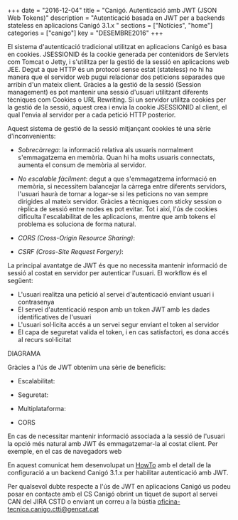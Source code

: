 +++
date        = "2016-12-04"
title       = "Canigó. Autenticació amb JWT (JSON Web Tokens)"
description = "Autenticació basada en JWT per a backends stateless en aplicacions Canigó 3.1.x "
sections    = ["Notícies", "home"]
categories  = ["canigo"]
key         = "DESEMBRE2016"
+++

El sistema d'autenticació tradicional utilitzat en aplicacions Canigó es basa en cookies. JSESSIONID és la cookie generada per contenidors de Servlets com Tomcat o Jetty, i s'utilitza per la gestió de la sessió en aplicacions web JEE. Degut a que HTTP és un protocol sense estat (stateless) no hi ha manera que el servidor web pugui relacionar dos peticions separades que arribin d'un mateix client. Gràcies a la gestió de la sessió (Session management) es pot mantenir una sessió d'usuari utilitzant diferents tècniques com Cookies o URL Rewriting. Si un servidor utilitza cookies per la gestió de la sessió, aquest crea i envia la cookie JSESSIONID al client, el qual l'envia al servidor per a cada petició HTTP posterior.

Aquest sistema de gestió de la sessió mitjançant cookies té una sèrie d'inconvenients:

* _Sobrecàrrega_: la informació relativa als usuaris normalment s'emmagatzema en memòria. Quan hi ha molts usuaris connectats, aumenta el consum de memòria al servidor.

* _No escalable fàcilment_: degut a que s'emmagatzema informació en memòria, si necessitem balancejar la càrrega entre diferents servidors, l'usuari haurà de tornar a logar-se si les peticions no van sempre dirigides al mateix servidor. Gràcies a tècniques com sticky session o rèplica de sessió entre nodes es pot evitar. Tot i així, l'ús de cookies dificulta l'escalabilitat de les aplicacions, mentre que amb tokens el problema es soluciona de forma natural.

* _CORS (Cross-Origin Resource Sharing)_: 

* _CSRF (Cross-Site Request Forgery)_: 

La principal avantatge de JWT és que no necessita mantenir informació de sessió al costat en servidor per autenticar l'usuari. El workflow és el següent:

- L'usuari realitza una petició al servei d'autenticació enviant usuari i contrasenya
- El servei d'autenticació respon amb un token JWT amb les dades identificatives de l'usuari
- L'usuari sol·licita accés a un servei segur enviant el token al servidor
- El capa de seguretat valida el token, i en cas satisfactori, es dona accés al recurs sol·licitat



DIAGRAMA

Gràcies a l'ús de JWT obtenim una sèrie de beneficis:

* Escalabilitat:

* Seguretat:

* Multiplataforma:

* CORS

En cas de necessitar mantenir informació associada a la sessió de l'usuari la opció més natural amb JWT és emmagatzemar-la al costat client. Per exemple, en el cas de navegadors web 

En aquest comunicat hem desenvolupat un [HowTo](howtos/2016-11-Howto-Canigo-JWT/) amb el detall de la configuració a un backend Canigó 3.1.x per habilitar autenticació amb JWT.

Per qualsevol dubte respecte a l'ús de JWT en aplicacions Canigó us podeu posar en contacte amb el CS Canigó obrint un tiquet de suport al servei CAN del JIRA CSTD o enviant un correu a la bústia [oficina-tecnica.canigo.ctti@gencat.cat](mailto:oficina-tecnica.canigo.ctti@gencat.cat)
